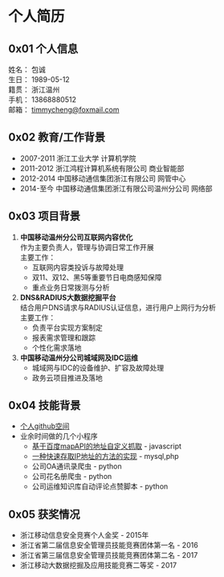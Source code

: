 # 个人简历

## 0x01 个人信息
姓名： 包诚  
生日： 1989-05-12  
籍贯： 浙江温州  
手机： 13868880512  
邮箱： timmycheng@foxmail.com

## 0x02 教育/工作背景
* 2007-2011 浙江工业大学 计算机学院
* 2011-2012 浙江鸿程计算机系统有限公司 商业智能部
* 2012-2014 中国移动通信集团浙江有限公司 网管中心
* 2014-至今 中国移动通信集团浙江有限公司温州分公司 网络部

## 0x03 项目背景
1. **中国移动温州分公司互联网内容优化**  
作为主要负责人，管理与协调日常工作开展  
主要工作：  
    * 互联网内容类投诉与故障处理
    * 双11、双12、黑5等重要节日电商感知保障
    * 重点业务日常拨测与分析
2. **DNS&RADIUS大数据挖掘平台**  
结合用户DNS请求与RADIUS认证信息，进行用户上网行为分析  
主要工作：
    * 负责平台实现方案制定
    * 报表需求管理和跟踪
    * 个性化需求落地
3. **中国移动温州分公司城域网及IDC运维**
    * 城域网与IDC的设备维护、扩容及故障处理
    * 政务云项目推进及落地

## 0x04 技能背景
* [个人github空间](https://github.com/timmycheng/)
* 业余时间做的几个小程序
    * [基于百度mapAPI的地址自定义抓取](http://timmycheng.cn/projects/bmap/) - javascript
    * [一种快速存取IP地址的方法的实现](http://timmycheng.cn/projects/iplooksup/) - mysql,php
    * 公司OA通讯录爬虫 - python
    * 公司花名册爬虫 - python
    * 公司运维知识库自动评论点赞脚本 - python

## 0x05 获奖情况
* 浙江移动信息安全竞赛个人金奖 - 2015年
* 浙江省第二届信息安全管理员技能竞赛团体第一名 - 2016
* 浙江省第三届信息安全管理员技能竞赛团体第二名 - 2017
* 浙江移动大数据挖掘及应用技能竞赛二等奖 - 2017



